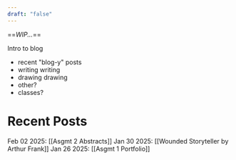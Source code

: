 ```yaml
---
draft: "false"
---
```

==*WIP...*==

Intro to blog

* recent "blog-y" posts
* writing writing
* drawing drawing
* other?
* classes?

# Recent Posts

Feb 02 2025: [[Asgmt 2 Abstracts]]
Jan 30 2025: [[Wounded Storyteller by Arthur Frank]]
Jan 26 2025: [[Asgmt 1 Portfolio]]